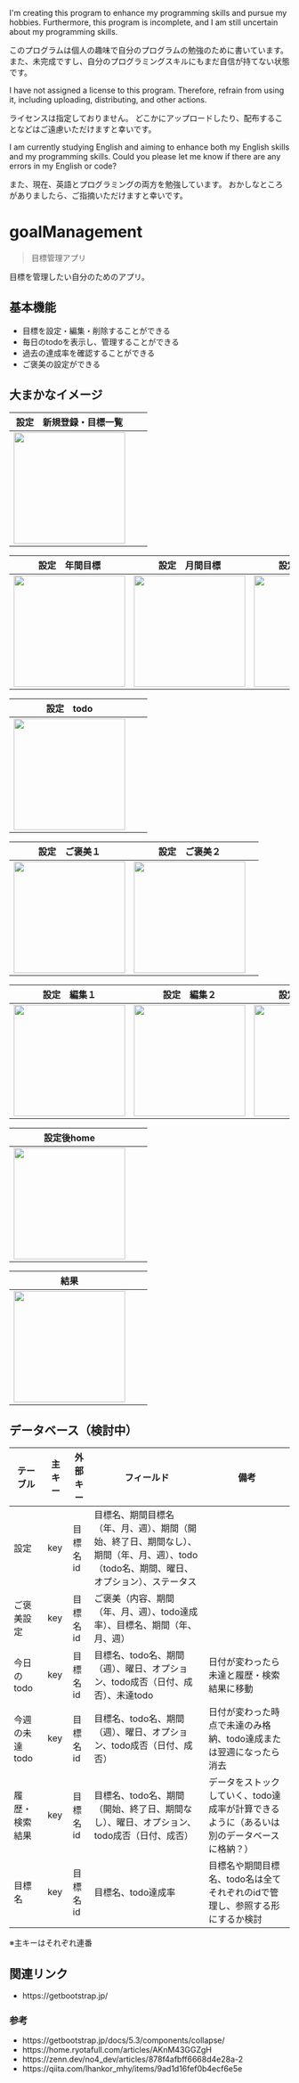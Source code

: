 <p>I'm creating this program to enhance my programming skills and pursue my hobbies.
Furthermore, this program is incomplete, and I am still uncertain about my programming skills.</p>
<p>このプログラムは個人の趣味で自分のプログラムの勉強のために書いています。
また、未完成ですし、自分のプログラミングスキルにもまだ自信が持てない状態です。</p>

<p>I have not assigned a license to this program.
Therefore, refrain from using it, including uploading, distributing, and other actions.</p>
<p>ライセンスは指定しておりません。
どこかにアップロードしたり、配布することなどはご遠慮いただけますと幸いです。</p>

<p>I am currently studying English and aiming to enhance both my English skills and my programming skills.
Could you please let me know if there are any errors in my English or code?</p>
<p>また、現在、英語とプログラミングの両方を勉強しています。
おかしなところがありましたら、ご指摘いただけますと幸いです。</p>

# goalManagement
> 目標管理アプリ

<p>目標を管理したい自分のためのアプリ。</p>

## 基本機能
<ul>
<li>目標を設定・編集・削除することができる</li>
<li>毎日のtodoを表示し、管理することができる</li>
<li>過去の達成率を確認することができる</li>
<li>ご褒美の設定ができる</li>
</ul>

## 大まかなイメージ

| 設定　新規登録・目標一覧 |  |  |
| ---- | ---- | ---- |
| <img src="https://github.com/user-attachments/assets/50fff464-5931-41af-a892-cc713eb38f6c" width="200"> |  |  |

| 設定　年間目標 | 設定　月間目標 | 設定　週間目標 |
| ---- | ---- | ---- |
| <img src="https://github.com/user-attachments/assets/76f26ebc-914f-4dd0-b2ee-54be04e24e06" width="200"> | <img src="https://github.com/user-attachments/assets/ad860986-f72f-4412-b8da-255123475b15" width="200"> | <img src="https://github.com/user-attachments/assets/f9f63469-3ca6-485e-bad8-1fe2bd6c3eb5" width="200"> |

| 設定　todo |  |  |
| ---- | ---- | ---- |
| <img src="https://github.com/user-attachments/assets/5cd3824b-4478-433f-ab5d-ce8d40ba7c80" width="200"> |  |  |

| 設定　ご褒美１ | 設定　ご褒美２ |  |
| ---- | ---- | ---- |
| <img src="https://github.com/user-attachments/assets/2887d706-b26f-4a36-aa49-8ccc3d4dc5c1" width="200"> | <img src="https://github.com/user-attachments/assets/836fc552-19d4-4408-8e66-10f1753f4c2d" width="200"> |  |

| 設定　編集１ | 設定　編集２ | 設定　モーダル |
| ---- | ---- | ---- |
| <img src="https://github.com/user-attachments/assets/5e485c72-f01c-44a3-ac35-f8e3c637d646" width="200"> | <img src="https://github.com/user-attachments/assets/c1bcf036-b914-4d2a-9fd8-8e13ab0bff87" width="200"> | <img src="https://github.com/user-attachments/assets/fe40f685-1cdf-43a4-a71f-e5245489fe53" width="200"> |

| 設定後home |  |  |
| ---- | ---- | ---- |
| <img src="https://github.com/user-attachments/assets/a9b598d4-3b61-4ddb-b8f7-c02701976f8c" width="200"> |  |  |

| 結果 |  |  |
| ---- | ---- | ---- |
| <img src="https://github.com/user-attachments/assets/48233321-2d05-4026-87e1-b02532d69731" width="200"> |  |  |

## データベース（検討中）
| テーブル | 主キー | 外部キー | フィールド | 備考 |
| ---- | ---- | ---- | ---- | ---- |
| 設定 | key | 目標名id | 目標名、期間目標名（年、月、週）、期間（開始、終了日、期間なし）、期間（年、月、週）、todo（todo名、期間、曜日、オプション）、ステータス |  |
| ご褒美設定 | key | 目標名id | ご褒美（内容、期間（年、月、週）、todo達成率）、目標名、期間（年、月、週） |  |
| 今日のtodo | key | 目標名id | 目標名、todo名、期間（週）、曜日、オプション、todo成否（日付、成否）、未達todo | 日付が変わったら未達と履歴・検索結果に移動 |
| 今週の未達todo | key | 目標名id | 目標名、todo名、期間（週）、曜日、オプション、todo成否（日付、成否） | 日付が変わった時点で未達のみ格納、todo達成または翌週になったら消去 |
| 履歴・検索結果 | key | 目標名id | 目標名、todo名、期間（開始、終了日、期間なし）、曜日、オプション、todo成否（日付、成否） | データをストックしていく、todo達成率が計算できるように（あるいは別のデータベースに格納？） |
| 目標名 | key | 目標名id | 目標名、todo達成率 | 目標名や期間目標名、todo名は全てそれぞれのidで管理し、参照する形にするか検討 |

※主キーはそれぞれ連番

## 関連リンク
<ul>
<li>https://getbootstrap.jp/</li>
</ul>

### 参考
<ul>
<li>https://getbootstrap.jp/docs/5.3/components/collapse/</li>
<li>https://home.ryotafull.com/articles/AKnM43GGZgH</li>
<li>https://zenn.dev/no4_dev/articles/878f4afbff6668d4e28a-2</li>
<li>https://qiita.com/lhankor_mhy/items/9ad1d16fef0b4ecf6e5e</li>
</ul>